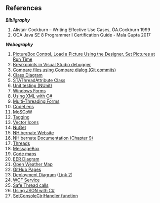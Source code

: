 ## References
**_Bibligraphy_**

1. Alistair Cockburn – Writing Effective Use Cases, ÓA.Cockburn 1999
2. OCA Java SE 8 Programmer I Certification Guide - Mala Gupta 2017

**_Webography_**

1. [PictureBox Control, Load a Picture Using the Designer, Set Pictures at Run Time](https://docs.microsoft.com/en-us/dotnet/framework/winforms/controls/picturebox-control-windows-forms)
2. [Breakpoints in Visual Studio debugger](https://docs.microsoft.com/en-us/visualstudio/debugger/using-breakpoints?view=vs-2017)
3. [Compare files using Compare dialog (Git commits)](https://docs.microsoft.com/en-us/azure/devops/repos/tfvc/compare-files?view=azure-devops&viewFallbackFrom=vsts)
4. [Class Diagram](https://docs.microsoft.com/en-us/visualstudio/ide/class-designer/how-to-add-class-diagrams-to-projects?view=vs-2017)
5. [STAThreadAttribute Class](https://docs.microsoft.com/en-us/dotnet/api/system.stathreadattribute?view=netframework-4.7.2)
6. [Unit testing (NUnit)](http://nunit.org/docs/2.2.6/quickStart.html)
7. [Windows Forms](https://docs.microsoft.com/en-us/dotnet/api/system.windows.forms?view=netframework-4.7.2)
8. [Using XML with C#](https://csharp.net-tutorials.com/xml/introduction)
9. [Multi-Threading Forms](https://docs.microsoft.com/en-us/dotnet/api/system.windows.forms.applicationcontext?view=netframework-4.7.2)
10. [CodeLens](https://docs.microsoft.com/en-us/visualstudio/ide/find-code-changes-and-other-history-with-codelens?view=vs-2019)
11. [MoSCoW](https://businessanalystlearnings.com/ba-techniques/2013/3/5/moscow-technique-requirements-prioritization)
12. [Tagging](https://git-scm.com/book/en/v2/Git-Basics-Tagging)
13. [Vector Icons](https://www.flaticon.com)
14. [NuGet](https://docs.microsoft.com/en-us/nuget/what-is-nuget)
15. [NHibernate Website](https://nhibernate.info/doc/tutorials/first-nh-app/your-first-nhibernate-based-application.html)
16. [NHibernate Documentation (Chapter 9)](https://nhibernate.info/doc/nh/en/index.html#inheritance)
17. [Threads](https://docs.microsoft.com/en-us/dotnet/api/system.threading.thread?view=netframework-4.7.2)
18. [MessageBox](https://www.c-sharpcorner.com/UploadFile/mahesh/understanding-message-box-in-windows-forms-using-C-Sharp)
19. [Code maps](https://docs.microsoft.com/en-us/visualstudio/modeling/map-dependencies-across-your-solutions?view=vs-2019)
20. [EER Diagram](https://dev.mysql.com/doc/workbench/en/wb-creating-eer-diagram.html)
21. [Open Weather Map](https://openweathermap.org/api)
22. [GitHub Pages](https://itnext.io/create-compelling-documentation-with-github-pages-16e4149efe9e)
23. [Deployment Diagram](https://www.visual-paradigm.com/guide/uml-unified-modeling-language/what-is-deployment-diagram) ([Link 2](https://www.lucidchart.com/pages/uml-deployment-diagram))
24. [WCF Service](https://docs.microsoft.com/en-us/visualstudio/data-tools/windows-communication-foundation-services-and-wcf-data-services-in-visual-studio)
25. [Safe Thread calls](https://docs.microsoft.com/en-us/dotnet/framework/winforms/controls/how-to-make-thread-safe-calls-to-windows-forms-controls)
26. [Using JSON with C#](https://docs.microsoft.com/en-us/dotnet/framework/wcf/feature-details/support-for-json-and-other-data-transfer-formats)
27. [SetConsoleCtrlHandler function](https://docs.microsoft.com/en-us/windows/console/setconsolectrlhandler)